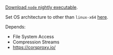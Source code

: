 [Download `node` nightly executable](https://guest271314.github.io/download-node-nightly-executable/). 

Set OS architecture to other than `linux-x64` [here](https://github.com/guest271314/download-node-nightly-executable/blob/main/index.html#L15).

Depends: 
- File System Access
- Compression Streams
- https://corsproxy.io/
